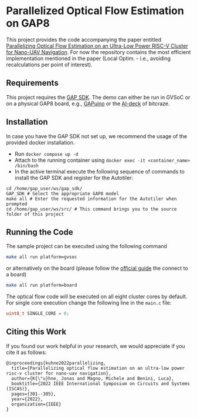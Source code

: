 Parallelized Optical Flow Estimation on GAP8
====
This project provides the code accompanying the paper entitled [Parallelizing Optical Flow Estimation on an Ultra-Low Power RISC-V Cluster for Nano-UAV Navigation](https://arxiv.org/abs/2305.13055). For now the repository contains the most efficient implementation mentioned in the paper (Local Optim. - i.e., avoiding recalculations per point of interest).

Requirements
----

This project requires the [GAP SDK](https://github.com/GreenWaves-Technologies/gap_sdk). The demo can either be run in GVSoC or on a physical GAP8 board, e.g., [GAPuino](https://greenwaves-technologies.com/product/gapuino/) or the [AI-deck](https://store.bitcraze.io/collections/decks/products/ai-deck-1-1) of bitcraze.

Installation
----
In case you have the GAP SDK not set up, we recommend the usage of the provided docker installation.

- Run `docker compose up -d`
- Attach to the running container using `docker exec -it <container_name> /bin/bash`
- In the active terminal execute the following sequence of commands to install the GAP SDK and register for the Autotiler:
``` shell
cd /home/gap_user/ws/gap_sdk/
GAP_SDK # Select the appropriate GAP8 model
make all # Enter the requested information for the Autotiler when prompted
cd /home/gap_user/ws/src/ # This command brings you to the source folder of this project
```

Running the Code
----
The sample project can be executed using the following command

``` bash
make all run platform=gvsoc
```

or alternatively on the board (please follow the [official guide](https://github.com/GreenWaves-Technologies/gap_sdk) the connect to a board)

``` bash
make all run platform=board
```

The optical flow code will be executed on all eight cluster cores by default. For single core execution change the following line in the `main.c` file: 
``` c
uint8_t SINGLE_CORE = 0;
```

Citing this Work
----
If you found our work helpful in your research, we would appreciate if you cite it as follows:

```
@inproceedings{kuhne2022parallelizing,
  title={Parallelizing optical flow estimation on an ultra-low power risc-v cluster for nano-uav navigation},
  author={K{\"u}hne, Jonas and Magno, Michele and Benini, Luca},
  booktitle={2022 IEEE International Symposium on Circuits and Systems (ISCAS)},
  pages={301--305},
  year={2022},
  organization={IEEE}
}
```

